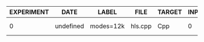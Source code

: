 | EXPERIMENT | DATE      | LABEL     | FILE    | TARGET | INPUTS | OUTPUTS | BOARD            | SOURCE   | DSP_PCT | FF_PCT | LUT_PCT | BRAM_PCT | LAT_PCT  | DSP_N | FF_N  | LUT_N | BRAM_N | LAT_N | UMO  | NSAMPLES | SAMPLE_RATE | SAMPLE_WIDTH | FAUST_MCD | XVERSION | SYVERSION | SYBRANCH | SYCOMMIT                                 | AUTHOR    |
|------------|-----------|-----------|---------|--------|--------|---------|------------------|----------|---------|--------|---------|----------|----------|-------|-------|-------|--------|-------|------|----------|-------------|--------------|-----------|----------|-----------|----------|------------------------------------------|-----------|
| 0          | undefined | modes=12k | hls.cpp | Cpp    | 0      | 2       | xc7z010-clg400-1 | Estimate | 68.0    | 44.0   | 97.0    | 77.0     | 98.38075 | 55    | 15771 | 17244 | 93     | 2518  | true | 24       | 48000       | 24           | 0         | 2024.1   | 0.9.0     | main-dev | cc879d034dd523c71b0bb512caa330fd04aeffe3 | cedarpark |
